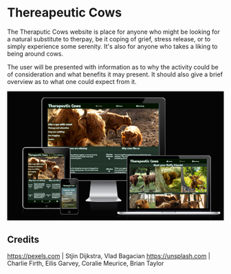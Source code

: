 # Thereapeutic Cows
The Theraputic Cows website is place for anyone who might be looking for a natural substitute to therpay, be it coping of grief, stress release, or to simply experience some serenity. It's also for anyone who takes a liking to being around cows. 

The user will be presented with information as to why the activity could be of consideration and what benefits it may present. It should also give a brief overview as to what one could expect from it.

![Capture of the homepage on different devices and screen sizes](assets/images/am-i-responsive.png "Website homepage")

## Credits
https://pexels.com | Stjin Dijkstra, Vlad Bagacian
https://unsplash.com | Charlie Firth, Eilis Garvey, Coralie Meurice, Brian Taylor
